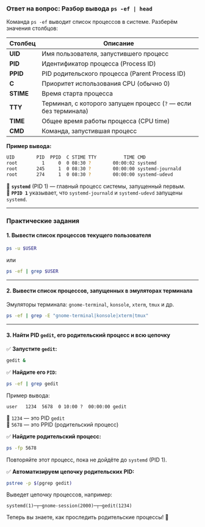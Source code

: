 ### **Ответ на вопрос: Разбор вывода `ps -ef | head`**  

Команда `ps -ef` выводит список процессов в системе. Разберём значения столбцов:  

| **Столбец**   | **Описание** |
|--------------|-------------|
| **UID**      | Имя пользователя, запустившего процесс |
| **PID**      | Идентификатор процесса (Process ID) |
| **PPID**     | PID родительского процесса (Parent Process ID) |
| **C**        | Приоритет использования CPU (обычно 0) |
| **STIME**    | Время старта процесса |
| **TTY**      | Терминал, с которого запущен процесс (`?` — если без терминала) |
| **TIME**     | Общее время работы процесса (CPU time) |
| **CMD**      | Команда, запустившая процесс |

**Пример вывода:**  
```bash
UID        PID  PPID  C STIME TTY          TIME CMD
root         1     0  0 08:30 ?        00:00:02 systemd
root       245     1  0 08:30 ?        00:00:00 systemd-journald
root       274     1  0 08:30 ?        00:00:00 systemd-udevd
```
🔹 **`systemd`** (PID 1) — главный процесс системы, запущенный первым.  
🔹 **`PPID 1`** указывает, что `systemd-journald` и `systemd-udevd` запущены `systemd`.  

---

### **Практические задания**  

#### **1. Вывести список процессов текущего пользователя**  
```bash
ps -u $USER
```
или  
```bash
ps -ef | grep $USER
```

---

#### **2. Вывести список процессов, запущенных в эмуляторах терминала**  
Эмуляторы терминала: `gnome-terminal`, `konsole`, `xterm`, `tmux` и др.  

```bash
ps -ef | grep -E "gnome-terminal|konsole|xterm|tmux"
```

---

#### **3. Найти PID `gedit`, его родительский процесс и всю цепочку**  

✅ **Запустите `gedit`:**  
```bash
gedit &
```
✅ **Найдите его `PID`:**  
```bash
ps -ef | grep gedit
```
Пример вывода:  
```
user   1234  5678  0 10:00 ?  00:00:00 gedit
```
🔹 `1234` — это PID `gedit`  
🔹 `5678` — это PPID (родительский процесс)  

✅ **Найдите родительский процесс:**  
```bash
ps -fp 5678
```
Повторяйте этот процесс, пока не дойдёте до `systemd` (PID 1).

✅ **Автоматизируем цепочку родительских PID:**  
```bash
pstree -p $(pgrep gedit)
```
Выведет цепочку процессов, например:  
```
systemd(1)─┬─gnome-session(2000)─┬─gedit(1234)
```

Теперь вы знаете, как проследить родительские процессы! 🚀
